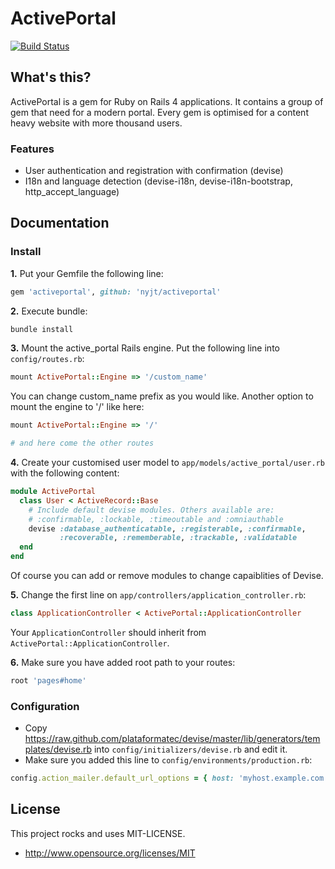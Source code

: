 # ActivePortal

[![Build Status](https://travis-ci.org/nyjt/activeportal.svg?branch=master)](https://travis-ci.org/nyjt/activeportal)

## What's this?

ActivePortal is a gem for Ruby on Rails 4 applications. It contains a group of gem that need for a modern portal.
Every gem is optimised for a content heavy website with more thousand users.

### Features

+ User authentication and registration with confirmation (devise)
+ I18n and language detection (devise-i18n, devise-i18n-bootstrap, http\_accept\_language)

## Documentation

### Install

__1.__ Put your Gemfile the following line:

```ruby
gem 'activeportal', github: 'nyjt/activeportal'
```

__2.__ Execute bundle:

```bash
bundle install
```

__3.__ Mount the active_portal Rails engine. Put the following line into ```config/routes.rb```:

```ruby
mount ActivePortal::Engine => '/custom_name'
```

You can change custom_name prefix as you would like. Another option to mount the engine to '/' like here:

```ruby
mount ActivePortal::Engine => '/'

# and here come the other routes
```

__4.__ Create your customised user model to ```app/models/active_portal/user.rb``` with the following content:

```ruby
module ActivePortal
  class User < ActiveRecord::Base
    # Include default devise modules. Others available are:
    # :confirmable, :lockable, :timeoutable and :omniauthable
    devise :database_authenticatable, :registerable, :confirmable,
           :recoverable, :rememberable, :trackable, :validatable
  end
end
```

Of course you can add or remove modules to change capaiblities of Devise.

__5.__ Change the first line on ```app/controllers/application_controller.rb```:

```ruby
class ApplicationController < ActivePortal::ApplicationController
```

Your ```ApplicationController``` should inherit from ```ActivePortal::ApplicationController```.

__6.__ Make sure you have added root path to your routes:

```ruby
root 'pages#home'
```

### Configuration

+ Copy https://raw.github.com/plataformatec/devise/master/lib/generators/templates/devise.rb into ```config/initializers/devise.rb``` and edit it.
+ Make sure you added this line to ```config/environments/production.rb```:

```ruby
config.action_mailer.default_url_options = { host: 'myhost.example.com', port: 3000 }
```

## License

This project rocks and uses MIT-LICENSE.

+ http://www.opensource.org/licenses/MIT
